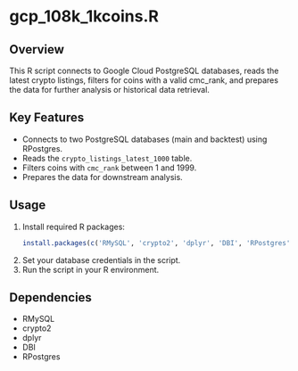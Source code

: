 # gcp_108k_1kcoins.R

## Overview
This R script connects to Google Cloud PostgreSQL databases, reads the latest crypto listings, filters for coins with a valid cmc_rank, and prepares the data for further analysis or historical data retrieval.

## Key Features
- Connects to two PostgreSQL databases (main and backtest) using RPostgres.
- Reads the `crypto_listings_latest_1000` table.
- Filters coins with `cmc_rank` between 1 and 1999.
- Prepares the data for downstream analysis.

## Usage
1. Install required R packages:
   ```R
   install.packages(c('RMySQL', 'crypto2', 'dplyr', 'DBI', 'RPostgres'))
   ```
2. Set your database credentials in the script.
3. Run the script in your R environment.

## Dependencies
- RMySQL
- crypto2
- dplyr
- DBI
- RPostgres
